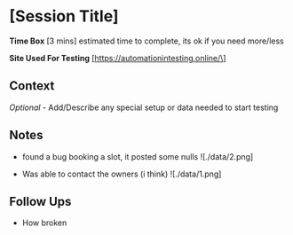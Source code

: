 # \[Session Title\]

**Time Box** \[3 mins\] estimated time to complete, its ok if you need more/less

**Site Used For Testing** \[https://automationintesting.online/\]

## Context

_Optional_ - Add/Describe any special setup or data needed to start testing

## Notes

* found a bug booking a slot, it posted some nulls ![./data/2.png]

* Was able to contact the owners (i think) ![./data/1.png]

## Follow Ups

* How broken